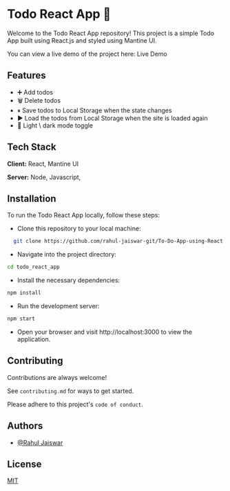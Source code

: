 
# Todo React App 📝


Welcome to the Todo React App repository! This project is a simple Todo App built using React.js and styled using Mantine UI.

You can view a live demo of the project here: Live Demo


## Features

- ➕ Add todos
- 🗑️ Delete todos
- ⏸ Save todos to Local Storage when the state changes
- ▶️ Load the todos from Local Storage when the site is loaded again
- 🌙 Light \ dark mode toggle



## Tech Stack

**Client:** React, Mantine UI

**Server:** Node, Javascript, 


## Installation

To run the Todo React App locally, follow these steps:

- Clone this repository to your local machine:
```bash
  git clone https://github.com/rahul-jaiswar-git/To-Do-App-using-React.git
```
- Navigate into the project directory:
```bash
cd todo_react_app
```

- Install the necessary dependencies:
```bash
npm install
```
- Run the development server:
```bash
npm start
```
- Open your browser and visit http://localhost:3000 to view the application.
## Contributing

Contributions are always welcome!

See `contributing.md` for ways to get started.

Please adhere to this project's `code of conduct`.


## Authors

- [@Rahul Jaiswar](https://github.com/rahul-jaiswar-git)


## License

[MIT](https://choosealicense.com/licenses/mit/)

